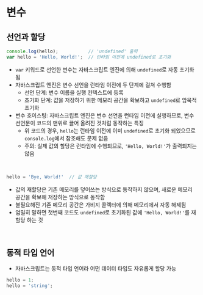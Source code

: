 # 변수

## 선언과 할당

```javascript
console.log(hello);           // 'undefined' 출력
var hello = 'Hello, World!';  // 런타임 이전에 undefined로 초기화
```

- `var` 키워드로 선언한 변수는 자바스크립트 엔진에 의해 `undefined`로 자동 초기화됨
- 자바스크립트 엔진은 변수 선언을 런타임 이전에 두 단계에 걸쳐 수행함
    - 선언 단계: 변수 이름을 실행 컨텍스트에 등록
    - 초기화 단계: 값을 저장하기 위한 메모리 공간을 확보하고 `undefined`로 암묵적 초기화
- 변수 호이스팅: 자바스크립트 엔진은 변수 선언을 런타임 이전에 실행하므로, 변수 선언문이 코드의 맨위로 끌어 올려진 것처럼 동작하는 특징
    - 위 코드의 경우, `hello`는 런타임 이전에 이미 `undefined`로 초기화 되었으므로 `console.log`에서 참조해도 문제 없음
    - 주의: 실제 값의 할당은 런타임에 수행되므로, `'Hello, World!'`가 출력되지는 않음

<br>

```javascript
hello = 'Bye, World!'  // 값 재할당
```

- 값의 재할당은 기존 메모리를 덮어쓰는 방식으로 동작하지 않으며, 새로운 메모리 공간을 확보해 저장하는 방식으로 동작함
- 불필요해진 기존 메모리 공간은 가비지 콜렉터에 의해 메모리에서 자동 해제됨
- 엄밀히 말하면 첫번째 코드도 `undefined`로 초기화된 값에 `'Hello, World!'`를 재할당 하는 것

<br>


## 동적 타입 언어

- 자바스크립트는 동적 타입 언어라 어떤 데이터 타입도 자유롭게 할당 가능

```javascript
hello = 1;
hello = 'string';
```